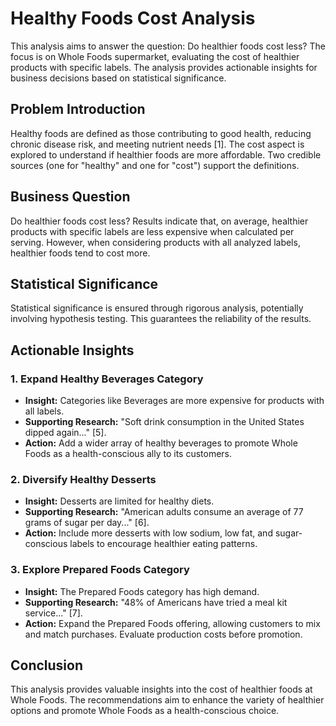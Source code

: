 # Healthy Foods Cost Analysis

This analysis aims to answer the question: Do healthier foods cost less? The focus is on Whole Foods supermarket, evaluating the cost of healthier products with specific labels. The analysis provides actionable insights for business decisions based on statistical significance.

## Problem Introduction

Healthy foods are defined as those contributing to good health, reducing chronic disease risk, and meeting nutrient needs [1]. The cost aspect is explored to understand if healthier foods are more affordable. Two credible sources (one for "healthy" and one for "cost") support the definitions.

## Business Question

Do healthier foods cost less? Results indicate that, on average, healthier products with specific labels are less expensive when calculated per serving. However, when considering products with all analyzed labels, healthier foods tend to cost more.

## Statistical Significance

Statistical significance is ensured through rigorous analysis, potentially involving hypothesis testing. This guarantees the reliability of the results.

## Actionable Insights

### 1. Expand Healthy Beverages Category

- **Insight:** Categories like Beverages are more expensive for products with all labels.
- **Supporting Research:** "Soft drink consumption in the United States dipped again..." [5].
- **Action:** Add a wider array of healthy beverages to promote Whole Foods as a health-conscious ally to its customers.

### 2. Diversify Healthy Desserts

- **Insight:** Desserts are limited for healthy diets.
- **Supporting Research:** "American adults consume an average of 77 grams of sugar per day..." [6].
- **Action:** Include more desserts with low sodium, low fat, and sugar-conscious labels to encourage healthier eating patterns.

### 3. Explore Prepared Foods Category

- **Insight:** The Prepared Foods category has high demand.
- **Supporting Research:** "48% of Americans have tried a meal kit service..." [7].
- **Action:** Expand the Prepared Foods offering, allowing customers to mix and match purchases. Evaluate production costs before promotion.

## Conclusion

This analysis provides valuable insights into the cost of healthier foods at Whole Foods. The recommendations aim to enhance the variety of healthier options and promote Whole Foods as a health-conscious choice.
